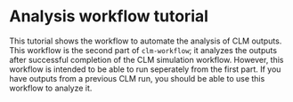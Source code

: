 # Analysis workflow tutorial

This tutorial shows the workflow to automate the analysis of CLM outputs. This workflow is the second part of `clm-workflow`; it analyzes the outputs after successful completion of the CLM simulation workflow. However, this workflow is intended to be able to run seperately from the first part. If you have outputs from a previous CLM run, you should be able to use this workflow to analyze it.


